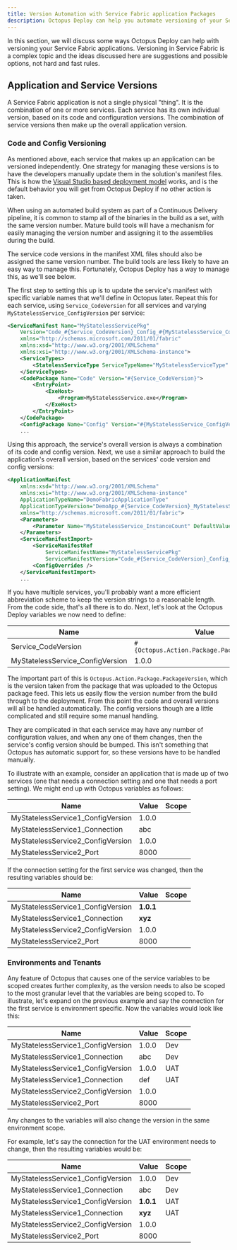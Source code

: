 ```yaml
---
title: Version Automation with Service Fabric application Packages
description: Octopus Deploy can help you automate versioning of your Service Fabric application packages.
---
```


In this section, we will discuss some ways Octopus Deploy can help with versioning your Service Fabric applications. Versioning in Service Fabric is a complex topic and the ideas discussed here are suggestions and possible options, not hard and fast rules.

## Application and Service Versions
A Service Fabric application is not a single physical "thing". It is the combination of one or more services. Each service has its own individual version, based on its code and configuration versions. The combination of service versions then make up the overall application version.

### Code and Config Versioning
As mentioned above, each service that makes up an application can be versioned independently. One strategy for managing these versions is to have the developers manually update them in the solution's manifest files. This is how the [Visual Studio based deployment model](https://docs.microsoft.com/en-us/azure/service-fabric/service-fabric-application-upgrade-tutorial) works, and is the default behavior you will get from Octopus Deploy if no other action is taken.

When using an automated build system as part of a Continuous Delivery pipeline, it is common to stamp all of the binaries in the build as a set, with the same version number. Mature build tools will have a mechanism for easily managing the version number and assigning it to the assemblies during the build.

The service code versions in the manifest XML files should also be assigned the same version number. The build tools are less likely to have an easy way to manage this. Fortunately, Octopus Deploy has a way to manage this, as we'll see below.

The first step to setting this up is to update the service's manifest with specific variable names that we'll define in Octopus later. Repeat this for each service, using `Service_CodeVersion` for all services and varying `MyStatelessService_ConfigVersion` per service:

```xml
<ServiceManifest Name="MyStatelessServicePkg"
    Version="Code_#{Service_CodeVersion}_Config_#{MyStatelessService_ConfigVersion}"
    xmlns="http://schemas.microsoft.com/2011/01/fabric"
    xmlns:xsd="http://www.w3.org/2001/XMLSchema"
    xmlns:xsi="http://www.w3.org/2001/XMLSchema-instance">
    <ServiceTypes>
        <StatelessServiceType ServiceTypeName="MyStatelessServiceType" />
    </ServiceTypes>
    <CodePackage Name="Code" Version="#{Service_CodeVersion}">
        <EntryPoint>
            <ExeHost>
                <Program>MyStatelessService.exe</Program>
            </ExeHost>
        </EntryPoint>
    </CodePackage>
    <ConfigPackage Name="Config" Version="#{MyStatelessService_ConfigVersion}" />
    ...
```

Using this approach, the service's overall version is always a combination of its code and config version. Next, we use a similar approach to build the application's overall version, based on the services' code version and config versions:

```xml
<ApplicationManifest
    xmlns:xsd="http://www.w3.org/2001/XMLSchema"
    xmlns:xsi="http://www.w3.org/2001/XMLSchema-instance"
    ApplicationTypeName="DemoFabricApplicationType"
    ApplicationTypeVersion="DemoApp_#{Service_CodeVersion}_MyStatelessService_#{MyStatelessService_ConfigVersion}"
    xmlns="http://schemas.microsoft.com/2011/01/fabric">
    <Parameters>
        <Parameter Name="MyStatelessService_InstanceCount" DefaultValue="-1" />
    </Parameters>
    <ServiceManifestImport>
        <ServiceManifestRef
            ServiceManifestName="MyStatelessServicePkg"
            ServiceManifestVersion="Code_#{Service_CodeVersion}_Config_#{MyStatelessService_ConfigVersion}" />
        <ConfigOverrides />
    </ServiceManifestImport>
	...
```

If you have multiple services, you'll probably want a more efficient abbreviation scheme to keep the version strings to a reasonable length. From the code side, that's all there is to do. Next, let's look at the Octopus Deploy variables we now need to define:

| Name | Value | Scope |
| ---- | ----- | ----- |
| Service_CodeVersion | `#{Octopus.Action.Package.PackageVersion}` | |
| MyStatelessService_ConfigVersion | 1.0.0 | |

The important part of this is `Octopus.Action.Package.PackageVersion`, which is the version taken from the package that was uploaded to the Octopus package feed. This lets us easily flow the version number from the build through to the deployment. From this point the code and overall versions will all be handled automatically. The config versions though are a little complicated and still require some manual handling.

They are complicated in that each service may have any number of configuration values, and when any one of them changes, then the service's config version should be bumped. This isn't something that Octopus has automatic support for, so these versions have to be handled manually.

To illustrate with an example, consider an application that is made up of two services (one that needs a connection setting and one that needs a port setting). We might end up with Octopus variables as follows:

| Name | Value | Scope |
| ---- | ----- | ----- |
| MyStatelessService1_ConfigVersion | 1.0.0 | |
| MyStatelessService1_Connection | abc | |
| MyStatelessService2_ConfigVersion | 1.0.0 | |
| MyStatelessService2_Port | 8000 | |

If the connection setting for the first service was changed, then the resulting variables should be:

| Name | Value | Scope |
| ---- | ----- | ----- |
| MyStatelessService1_ConfigVersion | **1.0.1** | |
| MyStatelessService1_Connection | **xyz** | |
| MyStatelessService2_ConfigVersion | 1.0.0 | |
| MyStatelessService2_Port | 8000 | |

### Environments and Tenants
Any feature of Octopus that causes one of the service variables to be scoped creates further complexity, as the version needs to also be scoped to the most granular level that the variables are being scoped to. To illustrate, let's expand on the previous example and say the connection for the first service is environment specific. Now the variables would look like this:

| Name | Value | Scope |
| ---- | ----- | ----- |
| MyStatelessService1_ConfigVersion | 1.0.0 | Dev |
| MyStatelessService1_Connection | abc | Dev |
| MyStatelessService1_ConfigVersion | 1.0.0 | UAT |
| MyStatelessService1_Connection | def | UAT |
| MyStatelessService2_ConfigVersion | 1.0.0 | |
| MyStatelessService2_Port | 8000 | |

Any changes to the variables will also change the version in the same environment scope.

For example, let's say the connection for the UAT environment needs to change, then the resulting variables would be:

| Name | Value | Scope |
| ---- | ----- | ----- |
| MyStatelessService1_ConfigVersion | 1.0.0 | Dev |
| MyStatelessService1_Connection | abc | Dev |
| MyStatelessService1_ConfigVersion | **1.0.1** | UAT |
| MyStatelessService1_Connection | **xyz** | UAT |
| MyStatelessService2_ConfigVersion | 1.0.0 | |
| MyStatelessService2_Port | 8000 | |
